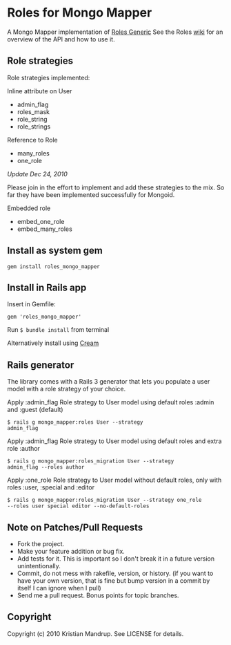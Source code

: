 # Roles for Mongo Mapper

A Mongo Mapper implementation of [Roles Generic](http://github.com/kristianmandrup/roles_generic)
See the Roles [wiki](http://github.com/kristianmandrup/roles_generic/wiki) for an overview of the API and how to use it.

## Role strategies

Role strategies implemented:

Inline attribute on User

* admin_flag
* roles_mask
* role_string
* role_strings

Reference to Role

* many_roles
* one_role

*Update Dec 24, 2010*

Please join in the effort to implement and add these strategies to the mix. So far they have been implemented successfully for Mongoid.

Embedded role

* embed_one_role
* embed_many_roles

## Install as system gem

<code>gem install roles_mongo_mapper</code>

## Install in Rails app

Insert in Gemfile:

<code>gem 'roles_mongo_mapper'</code>

Run <code>$ bundle install</code> from terminal

Alternatively install using [Cream](http://github.com/kristianmandrup/cream)

## Rails generator

The library comes with a Rails 3 generator that lets you populate a user model with a role strategy of your choice. 

Apply :admin_flag Role strategy to User model using default roles :admin and :guest (default)

<code>$ rails g mongo_mapper:roles User --strategy admin_flag</code>

Apply :admin_flag Role strategy to User model using default roles and extra role :author

<code>$ rails g mongo_mapper:roles_migration User --strategy admin_flag --roles author</code>

Apply :one_role Role strategy to User model without default roles, only with roles :user, :special and :editor

<code>$ rails g mongo_mapper:roles_migration User --strategy one_role --roles user special editor --no-default-roles</code>

## Note on Patches/Pull Requests
 
* Fork the project.
* Make your feature addition or bug fix.
* Add tests for it. This is important so I don't break it in a
  future version unintentionally.
* Commit, do not mess with rakefile, version, or history.
  (if you want to have your own version, that is fine but bump version in a commit by itself I can ignore when I pull)
* Send me a pull request. Bonus points for topic branches.

## Copyright

Copyright (c) 2010 Kristian Mandrup. See LICENSE for details.
